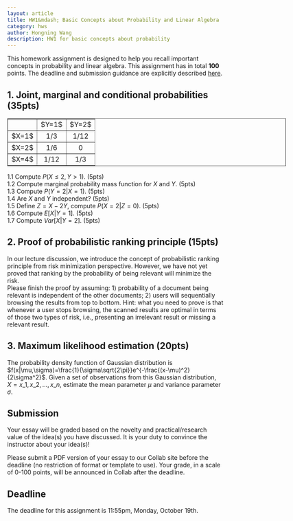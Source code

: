 ```yaml
---
layout: article     
title: HW1&mdash; Basic Concepts about Probability and Linear Algebra        
category: hws        
author: Hongning Wang
description: HW1 for basic concepts about probability      
---
```


This homework assignment is designed to help you recall important concepts in probability and linear algebra. This assignment has in total **100** points. The deadline and submission guidance are explicitly described [here](#time).

## 1. Joint, marginal and conditional probabilities (35pts)

<center>
<table border="1" style="width:650px;">
	<tr>
		<td align="center"></td>
		<td align="center">$Y=1$</td>
		<td align="center">$Y=2$</td>
	</tr>
	<tr>
		<td align="center">$X=1$</td>
		<td align="center">1/3</td>
		<td align="center">1/12</td>
	</tr>
	<tr>
		<td align="center">$X=2$</td>
		<td align="center">1/6</td>
		<td align="center">0</td>
	</tr>
	<tr>
		<td align="center">$X=4$</td>
		<td align="center">1/12</td>
		<td align="center">1/3</td>
	</tr>
</table>
</center> 

1.1 Compute $P(X\le 2, Y>1)$. (5pts)             
1.2 Compute marginal probability mass function for $X$ and $Y$. (5pts)                 
1.3 Compute $P(Y=2|X=1)$. (5pts)       
1.4 Are $X$ and $Y$ independent? (5pts)             
1.5 Define $Z=X-2Y$, compute $P(X=2|Z=0)$. (5pts)             
1.6 Compute $E[X|Y=1]$. (5pts)                   
1.7 Compute $Var[X|Y=2]$. (5pts)                         


## 2. Proof of probabilistic ranking principle (15pts)

In our lecture discussion, we introduce the concept of probabilistic ranking principle from risk minimization perspective. However, we have not yet proved that ranking by the probability of being relevant will minimize the risk.         
Please finish the proof by assuming: 1) probability of a document being relevant is independent of the other documents; 2) users will sequentially browsing the results from top to bottom. Hint: what you need to prove is that whenever a user stops browsing, the scanned results are optimal in terms of those two types of risk, i.e., presenting an irrelevant result or missing a relevant result.      

## 3. Maximum likelihood estimation (20pts) 

The probability density function of Gaussian distribution is $f(x\|\mu,\sigma)=\frac{1}{\sigma\sqrt{2\pi}}e^{-\frac{(x-\mu)^2}{2\sigma^2}$. Given a set of observations from this Gaussian distribution, $X={x\_1,x\_2,\dots,x\_n}$, estimate the mean parameter $\mu$ and variance parameter $\sigma$. 


## Submission

Your essay will be graded based on the novelty and practical/research value of the
idea(s) you have discussed. It is your duty to convince the instructor about your idea(s)! 

Please submit a PDF version of your essay to our Collab site before the deadline (no restriction of format or template to use). Your grade, in a scale of 0-100 points, will be announced in Collab after the deadline.

## <a name="time"></a> Deadline

The deadline for this assignment is 11:55pm, Monday, October 19th. 
   
